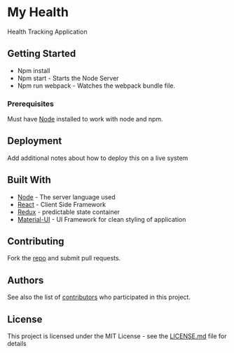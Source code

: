 # My Health

Health Tracking Application

## Getting Started

* Npm install
* Npm start - Starts the Node Server
* Npm run webpack - Watches the webpack bundle file.

### Prerequisites

Must have [Node](https://nodejs.org/en/download/) installed to work with node and npm.

## Deployment

Add additional notes about how to deploy this on a live system

## Built With

* [Node](https://nodejs.org/) - The server language used
* [React](https://reactjs.org/) - Client Side Framework
* [Redux](https://redux.js.org/) - predictable state container
* [Material-UI](https://material-ui.com/getting-started/installation/) - UI Framework for clean styling of application

## Contributing

Fork the [repo](https://github.com/al-pastor/MyHealth.git) and submit pull requests.

## Authors

See also the list of [contributors](https://github.com/al-pastor/MyHealth/graphs/contributors) who participated in this project.

## License

This project is licensed under the MIT License - see the [LICENSE.md](LICENSE.md) file for details


